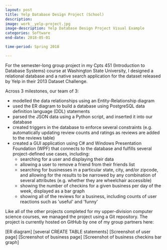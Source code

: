 ```yaml
---
layout: post
title: Yelp Database Design Project (School)
description: 
image: work__yelp-project.jpg
image-description: Yelp Database Design Project Visual Example
categories: Software
end-date: 2018-05-01

time-period: Spring 2018

---
```


For the semester-long group project in my Cpts 451 (Introduction to Database Systems) course at Washington State University, I designed a relational database and a native search application for the dataset released by Yelp in their 2013 Dataset Challenge.

Across 3 milestones, our team of 3:
- modelled the data relationships using an Entity-Relationship diagram
- used the ER diagram to build a database using PostgreSQL data definition language (DDL) statements
- parsed the JSON data using a Python script, and inserted it into our database
- created triggers in the database to enforce several constraints (e.g. automatically updating review counts and ratings as reviews are added to the reviews table)
- created a GUI application using C# and Windows Presentation Foundation (WPF) that connects to the database and fulfills several project-defined use cases, including:
    - searching for a user and displaying their data 
    - allowing a user to remove a friend from their friends list
    - searching for businesses in a particular state, city, and/or zipcode, and allowing for the results to be narrowed by any combination of several attributes (e.g. whether they are wheelchair accessible)
    - showing the number of checkins for a given business per day of the week, displayed as a bar graph
    - showing all of the reviews for a business, including counts of user reactions such as 'useful' and 'funny'

Like all of the other projects completed for my upper-division computer science courses, we managed the project using a Git repository. The project is currently hosted on GitHub by one of my group partners here:

[ER diagram]
[several CREATE TABLE statements]
[Screenshot of user page]
[Screenshot of business page]
[Screenshot of business checkins bar graph]